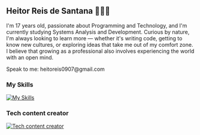 ## Heitor Reis de Santana 👨🏻‍💻

<p>I'm 17 years old, passionate about Programming and Technology, and I'm currently studying Systems Analysis and Development. Curious by nature, I'm always looking to learn more — whether it's writing code, getting to know new cultures, or exploring ideas that take me out of my comfort zone. I believe that growing as a professional also involves experiencing the world with an open mind.</p>

<p>Speak to me: heitoreis0907@gmail.com</p>


<h3>My Skills</h3>

[![My Skills](https://skillicons.dev/icons?i=java,python)](https://skillicons.dev)

<h3>Tech content creator</h3>

[![Tech content creator](https://skillicons.dev/icons?i=instagram)](https://skillicons.dev)

<!--
**heitorsantana-hub/heitorsantana-hub** is a ✨ _special_ ✨ repository because its `README.md` (this file) appears on your GitHub profile.

Here are some ideas to get you started:

- 🔭 I’m currently working on ...
- 🌱 I’m currently learning ...
- 👯 I’m looking to collaborate on ...
- 🤔 I’m looking for help with ...
- 💬 Ask me about ...
- 📫 How to reach me: ...
- 😄 Pronouns: ...
- ⚡ Fun fact: ...
-->
